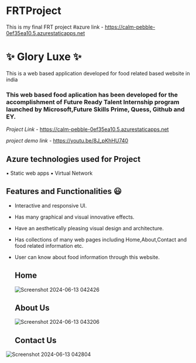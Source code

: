 # FRTProject
This is my final FRT project
#azure link - https://calm-pebble-0ef35ea10.5.azurestaticapps.net


# ✨ Glory Luxe ✨
This is a web based application developed for food related based website in india

### This web based food aplication has been developed for the accomplishment of Future Ready Talent Internship program launched by Microsoft,Future Skills Prime, Quess, Github and EY.

*Project Link* - https://calm-pebble-0ef35ea10.5.azurestaticapps.net

*project demo link* -  https://youtu.be/8J_pKhHU740

## Azure technologies used for Project

▪️ Static web apps
▪️ Virtual Network 

## Features and Functionalities 😃

- Interactive and responsive UI.
- Has many graphical and visual innovative effects.
- Have an aesthetically pleasing visual design and architecture.
- Has collections of many web pages including Home,About,Contact and food related information etc.
- User can know about food information through this website.

  ## Home

  ![Screenshot 2024-06-13 042426](https://github.com/TubatiJahnavi/FRTProject/assets/167999577/38c3ea20-2ce6-4ddf-b873-f48bf324c0cd)


  ## About Us

  ![Screenshot 2024-06-13 043206](https://github.com/TubatiJahnavi/FRTProject/assets/167999577/223638b7-0ccf-46b8-a6d6-f374ca74ceb6)

  ## Contact Us

  
![Screenshot 2024-06-13 042804](https://github.com/TubatiJahnavi/FRTProject/assets/167999577/aa397be7-457e-4418-add1-97f68459ab52)


  

